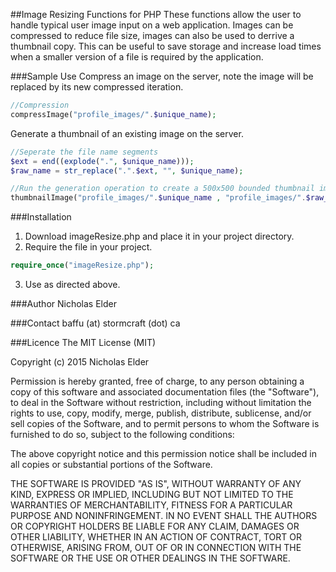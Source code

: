 ##Image Resizing Functions for PHP
These functions allow the user to handle typical user image input on a web application. Images can be compressed to reduce file size, images can also be used to derrive a thumbnail copy. This can be useful to save storage and increase load times when a smaller version of a file is required by the application. 

###Sample Use
Compress an image on the server, note the image will be replaced by its new compressed iteration.
```php
//Compression
compressImage("profile_images/".$unique_name);
```
Generate a thumbnail of an existing image on the server.
```php
//Seperate the file name segments
$ext = end((explode(".", $unique_name)));
$raw_name = str_replace(".".$ext, "", $unique_name);

//Run the generation operation to create a 500x500 bounded thumbnail image
thumbnailImage("profile_images/".$unique_name , "profile_images/".$raw_name."_small.".$ext, 500);
```

###Installation
1) Download imageResize.php and place it in your project directory.
2) Require the file in your project.
```php
require_once("imageResize.php");
```
3) Use as directed above.

###Author
Nicholas Elder 

###Contact
baffu (at) stormcraft (dot) ca

###Licence
The MIT License (MIT)

Copyright (c) 2015 Nicholas Elder

Permission is hereby granted, free of charge, to any person obtaining a copy
of this software and associated documentation files (the "Software"), to deal
in the Software without restriction, including without limitation the rights
to use, copy, modify, merge, publish, distribute, sublicense, and/or sell
copies of the Software, and to permit persons to whom the Software is
furnished to do so, subject to the following conditions:

The above copyright notice and this permission notice shall be included in all
copies or substantial portions of the Software.

THE SOFTWARE IS PROVIDED "AS IS", WITHOUT WARRANTY OF ANY KIND, EXPRESS OR
IMPLIED, INCLUDING BUT NOT LIMITED TO THE WARRANTIES OF MERCHANTABILITY,
FITNESS FOR A PARTICULAR PURPOSE AND NONINFRINGEMENT. IN NO EVENT SHALL THE
AUTHORS OR COPYRIGHT HOLDERS BE LIABLE FOR ANY CLAIM, DAMAGES OR OTHER
LIABILITY, WHETHER IN AN ACTION OF CONTRACT, TORT OR OTHERWISE, ARISING FROM,
OUT OF OR IN CONNECTION WITH THE SOFTWARE OR THE USE OR OTHER DEALINGS IN THE
SOFTWARE.